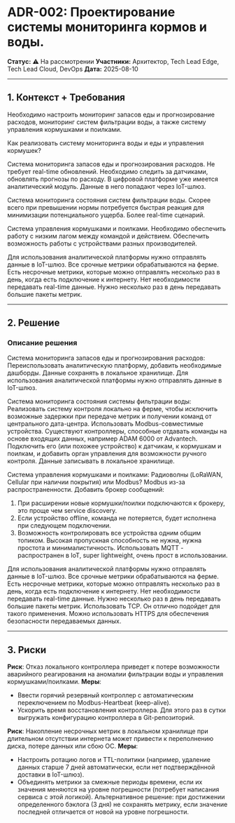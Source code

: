 # ADR-002: Проектирование системы мониторинга кормов и воды.

**Статус:** ⚠️ На рассмотрении
**Участники:** Архитектор, Tech Lead Edge, Tech Lead Cloud, DevOps
**Дата:** 2025-08-10

---

## 1. Контекст + Требования

Необходимо настроить мониторинг запасов еды и прогнозирование расходов, мониторинг систем фильтрации воды, а также систему управления кормушками и поилками.

Как реализовать систему мониторинга воды и еды и управления кормушек?

Система мониторинга запасов еды и прогнозирования расходов. Не требует real-time обновлений. Необходимо следить за датчиками, обновлять прогнозы по расходу. В цифровой платформе уже имеется аналитический модуль. Данные в него попадают через IoT-шлюз.

Система мониторинга состояния систем фильтрации воды. Скорее всего при превышении нормы потребуется быстрая реакция для минимизации потенциального ущерба. Более real-time сценарий.

Система управления кормушками и поилками. Необходимо обеспечить работу с низким лагом между командой и действием. Обеспечить возможность работы с устройствами разных производителей.

Для использования аналитической платформы нужно отправлять данные в IoT-шлюз.
Все срочные метрики обрабатываются на ферме. Есть несрочные метрики, которые можно отправлять несколько раз в день, когда есть подключение к интернету. Нет необходимости передавать real-time данные. Нужно несколько раз в день передавать большие пакеты метрик.

---

## 2. Решение

### Описание решения

Система мониторинга запасов еды и прогнозирования расходов:
Переиспользовать аналитическую платформу, добавить необходимые дашборды. Данные сохранять в локальное хранилище. Для использования аналитической платформы нужно отправлять данные в IoT-шлюз.

Система мониторинга состояния системы фильтрации воды:
Реализовать систему контроля локально на ферме, чтобы исключить возможные задержки при передаче метрик и получении команд от центрального дата-центра. Использовать Modbus-совместимые устройства. Существуют контроллеры, способные отдавать команды на основе входящих данных, например ADAM 6000 от Advantech. Подключить его (или похожее устройство) к датчикам, к кормушкам и поилкам, и добавить орган управления для возможности ручного контроля.
Данные записывать в локальное хранилище.

Система управления кормушками и поилками:
Радиоволны (LoRaWAN, Cellular при наличии покрытия) или Modbus? Modbus из-за распространенности.
Добавить брокер сообщений:
1. При расширении новые кормушки/поилки подключаются к брокеру, это проще чем service discovery. 
2. Если устройство offline, команда не потеряется, будет исполнена при следующем подключении.
3. Возможность контролировать все устройства одним общим топиком.
Высокая пропускная способность не нужна, нужна простота и минималистичность. Использовать MQTT - распространен в IoT, super lightweight, очень прост в использовании.

Для использования аналитической платформы нужно отправлять данные в IoT-шлюз.
Все срочные метрики обрабатываются на ферме. Есть несрочные метрики, которые можно отправлять несколько раз в день, когда есть подключение к интернету. Нет необходимости передавать real-time данные. Нужно несколько раз в день передавать большие пакеты метрик.
Использовать TCP. Он отлично подойдет для такого применения. Можно использовать HTTPS для обеспечения безопасности передаваемых данных.

---

## 3. Риски

**Риск**: Отказ локального контроллера приведет к потере возможности аварийного реагирования на аномалии фильтрации воды и управления кормушками/поилками.
**Меры**:
- Ввести горячий резервный контроллер с автоматическим переключением по Modbus-Heartbeat (keep-alive).
- Ускорить время восстановления контроллера. Для этого раз в сутки выгружать конфигурацию контроллера в Git-репозиторий.

**Риск**: Накопление несрочных метрик в локальном хранилище при длительном отсутствии интернета может привести к переполнению диска, потере данных или сбою ОС.
**Меры**:
- Настроить ротацию логов и TTL-политики (например, удаление данных старше 7 дней автоматически, если нет подтверждённой доставки в IoT-шлюз).
- Объединять метрики за смежные периоды времени, если их значения меняются на уровне погрешности (потребует написания сервиса с этой логикой). Альтернативное решение: при достижении определенного бэклога (3 дня) не сохранять метрику, если значение последней отличается от новой на уровне погрешности.
